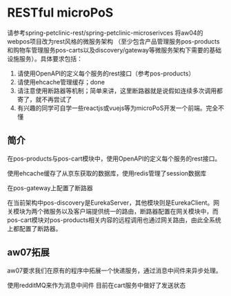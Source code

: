 # RESTful microPoS 


请参考spring-petclinic-rest/spring-petclinic-microserivces 将aw04的webpos项目改为rest风格的微服务架构
（至少包含产品管理服务pos-products和购物车管理服务pos-carts以及discovery/gateway等微服务架构下需要的基础设施服务）。具体要求包括：

1. 请使用OpenAPI的定义每个服务的rest接口（参考pos-products）
2. 请使用ehcache管理缓存；done
3. 请注意使用断路器等机制；简单来讲，这里断路器就是说假如连续多次调用都寄了，就不再尝试了
4. 有兴趣的同学可自学一些reactjs或vuejs等为microPoS开发一个前端。完全不懂

## 简介

在pos-products与pos-cart模块中，使用OpenAPI的定义每个服务的rest接口。

使用ehcache缓存了从京东获取的数据库，使用redis管理了session数据库

在pos-gateway上配置了断路器

在当前架构中pos-discovery是EurekaServer，其他模块则是EurekaClient。网关模块为两个微服务以及客户端提供统一的路由，断路器配置在网关模块中，而pos-cart模块对pos-products相关内容的远程调用也通过网关路由，由此全系统上都配置了断路器。

## aw07拓展
aw07要求我们在原有的程序中拓展一个快递服务，通过消息中间件来异步处理。

使用redditMQ来作为消息中间件
目前在cart服务中做好了发送状态 